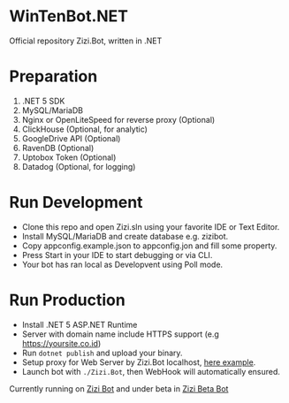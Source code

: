 # WinTenBot.NET

Official repository Zizi.Bot, written in .NET

# Preparation

1. .NET 5 SDK
2. MySQL/MariaDB
3. Nginx or OpenLiteSpeed for reverse proxy (Optional)
4. ClickHouse (Optional, for analytic)
5. GoogleDrive API (Optional)
6. RavenDB (Optional)
7. Uptobox Token (Optional)
8. Datadog (Optional, for logging)

# Run Development

- Clone this repo and open Zizi.sln using your favorite IDE or Text Editor.
- Install MySQL/MariaDB and create database e.g. zizibot.
- Copy appconfig.example.json to appconfig.jon and fill some property.
- Press Start in your IDE to start debugging or via CLI.
- Your bot has ran local as Developvent using Poll mode.

# Run Production

- Install .NET 5 ASP.NET Runtime
- Server with domain name include HTTPS support (e.g https://yoursite.co.id)
- Run `dotnet publish` and upload your binary.
- Setup proxy for Web Server by Zizi.Bot localhost, [here example](https://www.google.com/search?client=firefox-b-d&q=nginx+reverse+proxy+example).
- Launch bot with `./Zizi.Bot`, then WebHook will automatically ensured.

Currently running on [Zizi Bot](t.me/MissZiziBot) and under beta in [Zizi Beta Bot](t.me/MissZiziBetaBot)
